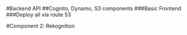 #Backend API
##Cognito, Dynamo, S3 components
###Basic Frontend
###Deploy all via route 53

#Component 2: Rekognition